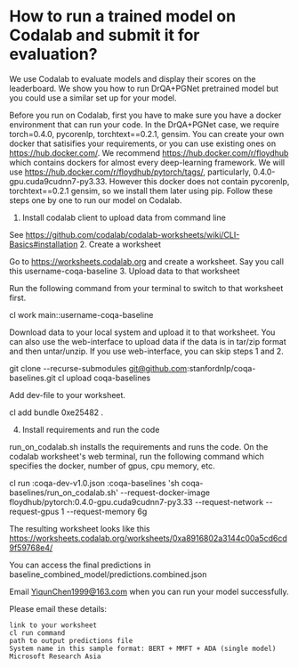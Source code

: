 # How to run a trained model on Codalab and submit it for evaluation?

We use Codalab to evaluate models and display their scores on the leaderboard. We show you how to run DrQA+PGNet pretrained model but you could use a similar set up for your model.

Before you run on Codalab, first you have to make sure you have a docker environment that can run your code. In the DrQA+PGNet case, we require torch=0.4.0, pycorenlp, torchtext==0.2.1, gensim. You can create your own docker that satisifies your requirements, or you can use existing ones on https://hub.docker.com/. We recommend https://hub.docker.com/r/floydhub which contains dockers for almost every deep-learning framework. We will use https://hub.docker.com/r/floydhub/pytorch/tags/, particularly, 0.4.0-gpu.cuda9cudnn7-py3.33. However this docker does not contain pycorenlp, torchtext==0.2.1 gensim, so we install them later using pip. Follow these steps one by one to run our model on Codalab.
1. Install codalab client to upload data from command line

See https://github.com/codalab/codalab-worksheets/wiki/CLI-Basics#installation
2. Create a worksheet

Go to https://worksheets.codalab.org and create a worksheet. Say you call this username-coqa-baseline
3. Upload data to that worksheet

Run the following command from your terminal to switch to that worksheet first.

  cl work main::username-coqa-baseline

Download data to your local system and upload it to that worksheet. You can also use the web-interface to upload data if the data is in tar/zip format and then untar/unzip. If you use web-interface, you can skip steps 1 and 2.

  git clone --recurse-submodules git@github.com:stanfordnlp/coqa-baselines.git
  cl upload coqa-baselines

Add dev-file to your worksheet.

  cl add bundle 0xe25482 .

4. Install requirements and run the code

run_on_codalab.sh installs the requirements and runs the code. On the codalab worksheet's web terminal, run the following command which specifies the docker, number of gpus, cpu memory, etc.

  cl run :coqa-dev-v1.0.json :coqa-baselines 'sh coqa-baselines/run_on_codalab.sh' --request-docker-image floydhub/pytorch:0.4.0-gpu.cuda9cudnn7-py3.33 --request-network --request-gpus 1 --request-memory 6g

The resulting worksheet looks like this https://worksheets.codalab.org/worksheets/0xa8916802a3144c00a5cd6cd9f59768e4/

You can access the final predictions in baseline_combined_model/predictions.combined.json

Email YiqunChen1999@163.com when you can run your model successfully.

Please email these details:

    link to your worksheet
    cl run command
    path to output predictions file
    System name in this sample format: BERT + MMFT + ADA (single model) Microsoft Research Asia

